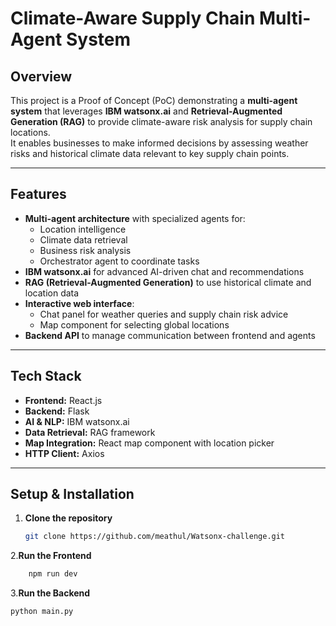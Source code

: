 # Climate-Aware Supply Chain Multi-Agent System

## Overview

This project is a Proof of Concept (PoC) demonstrating a **multi-agent system** that leverages **IBM watsonx.ai** and **Retrieval-Augmented Generation (RAG)** to provide climate-aware risk analysis for supply chain locations.  
It enables businesses to make informed decisions by assessing weather risks and historical climate data relevant to key supply chain points.

---

## Features

- **Multi-agent architecture** with specialized agents for:
  - Location intelligence  
  - Climate data retrieval  
  - Business risk analysis  
  - Orchestrator agent to coordinate tasks  
- **IBM watsonx.ai** for advanced AI-driven chat and recommendations  
- **RAG (Retrieval-Augmented Generation)** to use historical climate and location data  
- **Interactive web interface**:
  - Chat panel for weather queries and supply chain risk advice  
  - Map component for selecting global locations  
- **Backend API** to manage communication between frontend and agents  

---

## Tech Stack

- **Frontend:** React.js  
- **Backend:** Flask  
- **AI & NLP:** IBM watsonx.ai  
- **Data Retrieval:** RAG framework  
- **Map Integration:** React map component with location picker  
- **HTTP Client:** Axios  

---

## Setup & Installation

1. **Clone the repository**
   ```bash
   git clone https://github.com/meathul/Watsonx-challenge.git
2.**Run the Frontend**
```bash
    npm run dev
```
3.**Run the Backend**
```bash
python main.py
```

